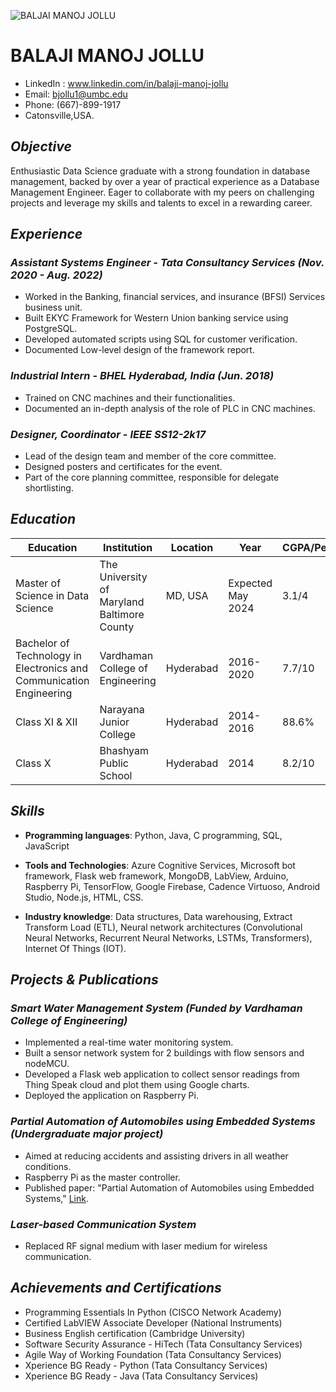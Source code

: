 
![BALJAI MANOJ JOLLU](Jollu_manoj.jpg)


# BALAJI MANOJ JOLLU

- LinkedIn : www.linkedin.com/in/balaji-manoj-jollu
- Email: bjollu1@umbc.edu
-  Phone: (667)-899-1917 
- Catonsville,USA.

## ***Objective***

Enthusiastic Data Science graduate with a strong foundation in database management, backed by over a year of practical experience as a Database Management Engineer. Eager to collaborate with my peers on challenging projects and leverage my skills and talents to excel in a rewarding career.

## ***Experience***

### *Assistant Systems Engineer - Tata Consultancy Services (Nov. 2020 - Aug. 2022)*
- Worked in the Banking, financial services, and insurance (BFSI) Services business unit.
- Built EKYC Framework for Western Union banking service using PostgreSQL.
- Developed automated scripts using SQL for customer verification.
- Documented Low-level design of the framework report.

### *Industrial Intern - BHEL Hyderabad, India (Jun. 2018)*
- Trained on CNC machines and their functionalities.
- Documented an in-depth analysis of the role of PLC in CNC machines.

### *Designer, Coordinator - IEEE SS12-2k17*
- Lead of the design team and member of the core committee.
- Designed posters and certificates for the event.
- Part of the core planning committee, responsible for delegate shortlisting.

## ***Education***

| Education | Institution | Location | Year | CGPA/Percentage |
|-----------|-------------|----------|------|-----------------|
| Master of Science in Data Science | The University of Maryland Baltimore County | MD, USA | Expected May 2024 | 3.1/4 |
| Bachelor of Technology in Electronics and Communication Engineering | Vardhaman College of Engineering | Hyderabad | 2016-2020 | 7.7/10 |
| Class XI & XII | Narayana Junior College | Hyderabad | 2014-2016 | 88.6% |
| Class X | Bhashyam Public School | Hyderabad | 2014 | 8.2/10 |


## ***Skills***

- **Programming languages**: Python, Java, C programming, SQL, JavaScript

- **Tools and Technologies**: Azure Cognitive Services, Microsoft bot framework, Flask web framework, MongoDB, LabView, Arduino, Raspberry Pi, TensorFlow, Google Firebase, Cadence Virtuoso, Android Studio, Node.js, HTML, CSS.

- **Industry knowledge**: Data structures, Data warehousing, Extract Transform Load (ETL), Neural network architectures (Convolutional Neural Networks, Recurrent Neural Networks, LSTMs, Transformers), Internet Of Things (IOT).

## ***Projects & Publications***

### *Smart Water Management System (Funded by Vardhaman College of Engineering)*
- Implemented a real-time water monitoring system.
- Built a sensor network system for 2 buildings with flow sensors and nodeMCU.
- Developed a Flask web application to collect sensor readings from Thing Speak cloud and plot them using Google charts.
- Deployed the application on Raspberry Pi.

### *Partial Automation of Automobiles using Embedded Systems (Undergraduate major project)*
- Aimed at reducing accidents and assisting drivers in all weather conditions.
- Raspberry Pi as the master controller.
- Published paper: "Partial Automation of Automobiles using Embedded Systems," [Link](https://ieeexplore.ieee.org/document/9142924).

### *Laser-based Communication System*
- Replaced RF signal medium with laser medium for wireless communication.

## *Achievements and Certifications*

- Programming Essentials In Python (CISCO Network Academy)
- Certified LabVIEW Associate Developer (National Instruments)
- Business English certification (Cambridge University)
- Software Security Assurance - HiTech (Tata Consultancy Services)
- Agile Way of Working Foundation (Tata Consultancy Services)
- Xperience BG Ready - Python (Tata Consultancy Services)
- Xperience BG Ready - Java (Tata Consultancy Services)
